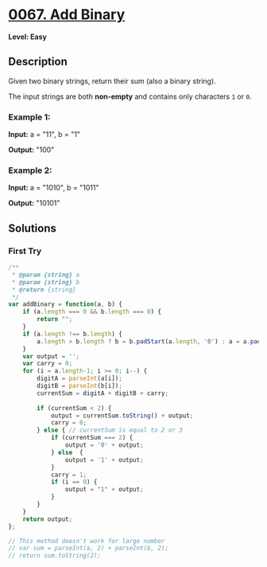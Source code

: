 # [0067. Add Binary](https://leetcode.com/problems/add-binary/)

**Level: Easy**

## Description

Given two binary strings, return their sum (also a binary string).

The input strings are both  **non-empty**  and contains only characters  `1`  or `0`.

### Example 1:

**Input:** a = "11", b = "1" 

**Output:** "100" 

### Example 2:

**Input:** a = "1010", b = "1011" 

**Output:** "10101" 

## Solutions

### First Try
``` js
/**
 * @param {string} a
 * @param {string} b
 * @return {string}
 */
var addBinary = function(a, b) {
    if (a.length === 0 && b.length === 0) {
        return "";
    }
    if (a.length !== b.length) {
        a.length > b.length ? b = b.padStart(a.length, '0') : a = a.padStart(b.length, '0');
    }
    var output = '';
    var carry = 0;
    for (i = a.length-1; i >= 0; i--) {
        digitA = parseInt(a[i]);
        digitB = parseInt(b[i]);
        currentSum = digitA + digitB + carry;
        
        if (currentSum < 2) {
            output = currentSum.toString() + output;
            carry = 0;
        } else { // currentSum is equal to 2 or 3
            if (currentSum === 2) {
                output = '0' + output;
            } else  {
                output = '1' + output;
            }
            carry = 1;
            if (i == 0) {
                output = "1" + output;
            }
        }   
    }
    return output;       
};

// This method doesn't work for large number
// var sum = parseInt(a, 2) + parseInt(b, 2);
// return sum.toString(2);
```